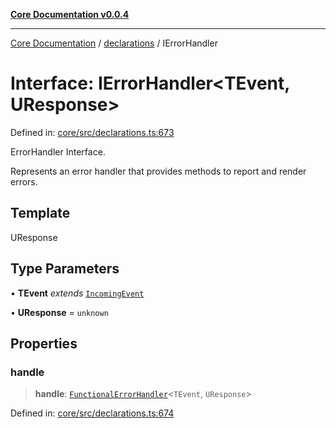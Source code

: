 [**Core Documentation v0.0.4**](../../README.md)

***

[Core Documentation](../../modules.md) / [declarations](../README.md) / IErrorHandler

# Interface: IErrorHandler\<TEvent, UResponse\>

Defined in: [core/src/declarations.ts:673](https://github.com/stonemjs/core/blob/93efe04ef1a71ad6f49c3b315da54d45ace50f23/src/declarations.ts#L673)

ErrorHandler Interface.

Represents an error handler that provides methods to report and render errors.

## Template

UResponse

## Type Parameters

• **TEvent** *extends* [`IncomingEvent`](../../events/IncomingEvent/classes/IncomingEvent.md)

• **UResponse** = `unknown`

## Properties

### handle

> **handle**: [`FunctionalErrorHandler`](../type-aliases/FunctionalErrorHandler.md)\<`TEvent`, `UResponse`\>

Defined in: [core/src/declarations.ts:674](https://github.com/stonemjs/core/blob/93efe04ef1a71ad6f49c3b315da54d45ace50f23/src/declarations.ts#L674)
